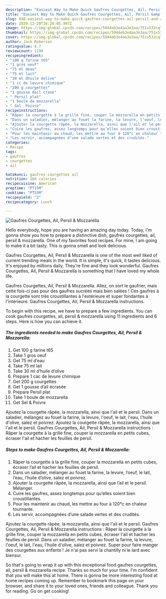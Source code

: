 ```yaml
---
description: "Easiest Way to Make Quick Gaufres Courgettes, Ail, Persil &amp;amp; Mozzarella"
title: "Easiest Way to Make Quick Gaufres Courgettes, Ail, Persil &amp;amp; Mozzarella"
slug: 848-easiest-way-to-make-quick-gaufres-courgettes-ail-persil-and-amp-mozzarella
date: 2020-12-20T16:28:05.997Z
image: https://img-global.cpcdn.com/recipes/5944eb3e4aa3e3aa/751x532cq70/gaufres-courgettes-ail-persil-mozzarella-photo-principale-de-la-recette.jpg
thumbnail: https://img-global.cpcdn.com/recipes/5944eb3e4aa3e3aa/751x532cq70/gaufres-courgettes-ail-persil-mozzarella-photo-principale-de-la-recette.jpg
cover: https://img-global.cpcdn.com/recipes/5944eb3e4aa3e3aa/751x532cq70/gaufres-courgettes-ail-persil-mozzarella-photo-principale-de-la-recette.jpg
author: Jack Roberson
ratingvalue: 4.7
reviewcount: 1199
recipeingredient:
- "100 g farine t65"
- "1 gros oeuf"
- "75 ml deau"
- "75 ml lait"
- "30 ml dhuile dolive"
- "1 cc de levure chimique"
- "200 g courgettes"
- "1 gousse dail crase"
- " Persil plat"
- "1 boule de mozzarella"
- " Sel  Poivre"
recipeinstructions:
- "Râper la courgette à la grille fine, couper la mozzarella en petits cubes, écraser l’ail et hacher les feuilles de persil."
- "Dans un saladier, mélanger au fouet la farine, la levure, l’oeuf, le lait, l’eau, l’huile d’olive, salez et poivrez."
- "Ajouter la courgette râpée, la mozzarella, ainsi que l’ail et le persil. Mélanger."
- "Cuire les gaufres, assez longtemps pour qu’elles soient bien croustillantes."
- "Pour les maintenir au chaud, les mettre au four à 120°c en chaleur tournante."
- "Les servir, accompagnées d’une salade vertes et des crudités."
categories:
- Recipe
tags:
- gaufres
- courgettes
- ail

katakunci: gaufres courgettes ail 
nutrition: 164 calories
recipecuisine: American
preptime: "PT15M"
cooktime: "PT53M"
recipeyield: "2"
recipecategory: Lunch

---
```



![Gaufres Courgettes, Ail, Persil &amp; Mozzarella](https://img-global.cpcdn.com/recipes/5944eb3e4aa3e3aa/751x532cq70/gaufres-courgettes-ail-persil-mozzarella-photo-principale-de-la-recette.jpg)

Hello everybody, hope you are having an amazing day today. Today, I'm gonna show you how to prepare a distinctive dish, gaufres courgettes, ail, persil &amp; mozzarella. One of my favorites food recipes. For mine, I am going to make it a bit tasty. This is gonna smell and look delicious.

Gaufres Courgettes, Ail, Persil &amp; Mozzarella is one of the most well liked of current trending meals in the world. It is simple, it's quick, it tastes delicious. It's enjoyed by millions daily. They're fine and they look wonderful. Gaufres Courgettes, Ail, Persil &amp; Mozzarella is something that I have loved my whole life.

Gaufres Courgettes, Ail, Persil &amp; Mozzarella. Allez, on sort le gaufrier, mais cette fois-ci pas pour des gaufres sucrées mais bien salées ! Ces gaufres à la courgette sont très croustillantes à l&#39;extérieure et super fondantes à l&#39;intérieure. Gaufres Courgettes, Ail, Persil &amp; Mozzarella instructions.


To begin with this recipe, we have to prepare a few ingredients. You can cook gaufres courgettes, ail, persil &amp; mozzarella using 11 ingredients and 6 steps. Here is how you can achieve it.

<!--inarticleads1-->

##### The ingredients needed to make Gaufres Courgettes, Ail, Persil &amp; Mozzarella:

1. Get 100 g farine t65
1. Take 1 gros oeuf
1. Get 75 ml d’eau
1. Take 75 ml lait
1. Take 30 ml d’huile d’olive
1. Prepare 1 càc de levure chimique
1. Get 200 g courgettes
1. Get 1 gousse d’ail écrasée
1. Prepare  Persil plat
1. Take 1 boule de mozzarella
1. Get  Sel &amp; Poivre


Ajoutez la courgette râpée, la mozzarella, ainsi que l&#39;ail et le persil. Dans un saladier, mélangez au fouet la farine, la levure, l&#39;oeuf, le lait, l&#39;eau, l&#39;huile d&#39;olive, salez et poivrez. Ajoutez la courgette râpée, la mozzarella, ainsi que l&#39;ail et le persil. Gaufres Courgettes, Ail, Persil &amp; Mozzarella instructions : Râper la courgette à la grille fine, couper la mozzarella en petits cubes, écraser l&#39;ail et hacher les feuilles de persil. 

<!--inarticleads2-->

##### Steps to make Gaufres Courgettes, Ail, Persil &amp; Mozzarella:

1. Râper la courgette à la grille fine, couper la mozzarella en petits cubes, écraser l’ail et hacher les feuilles de persil.
1. Dans un saladier, mélanger au fouet la farine, la levure, l’oeuf, le lait, l’eau, l’huile d’olive, salez et poivrez.
1. Ajouter la courgette râpée, la mozzarella, ainsi que l’ail et le persil. Mélanger.
1. Cuire les gaufres, assez longtemps pour qu’elles soient bien croustillantes.
1. Pour les maintenir au chaud, les mettre au four à 120°c en chaleur tournante.
1. Les servir, accompagnées d’une salade vertes et des crudités.


Ajoutez la courgette râpée, la mozzarella, ainsi que l&#39;ail et le persil. Gaufres Courgettes, Ail, Persil &amp; Mozzarella instructions : Râper la courgette à la grille fine, couper la mozzarella en petits cubes, écraser l&#39;ail et hacher les feuilles de persil. Dans un saladier, mélanger au fouet la farine, la levure, l&#39;oeuf, le lait, l&#39;eau, l&#39;huile d&#39;olive, salez et poivrez. Super pour faire manger des courgettes aux enfants ! Je n&#39;ai pas servi la chantilly ni le lard avec biensur. 

So that's going to wrap it up with this exceptional food gaufres courgettes, ail, persil &amp; mozzarella recipe. Thanks so much for your time. I'm confident that you will make this at home. There is gonna be more interesting food at home recipes coming up. Remember to bookmark this page on your browser, and share it to your loved ones, friends and colleague. Thank you for reading. Go on get cooking!
